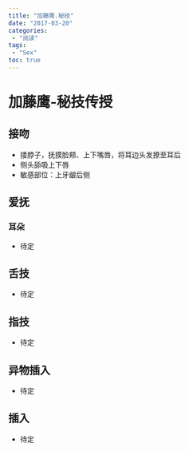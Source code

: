 ```yaml
---
title: "加藤鹰.秘技"
date: "2017-03-20"
categories:
 - "阅读"
tags:
 - "Sex"
toc: true
---
```



# 加藤鹰-秘技传授

## 接吻
- 搂脖子，抚摸脸颊、上下嘴唇，将耳边头发撩至耳后
- 侧头舔吸上下唇
- 敏感部位：上牙龈后侧

## 爱抚
### 耳朵
- 待定

## 舌技
- 待定

## 指技
- 待定

## 异物插入
- 待定

## 插入
- 待定
